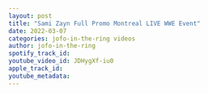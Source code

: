 ```yaml
---
layout: post
title: "Sami Zayn Full Promo Montreal LIVE WWE Event"
date: 2022-03-07
categories: jofo-in-the-ring videos
author: jofo-in-the-ring
spotify_track_id: 
youtube_video_id: JDHygXf-iu0
apple_track_id: 
youtube_metadata: 
---
```

